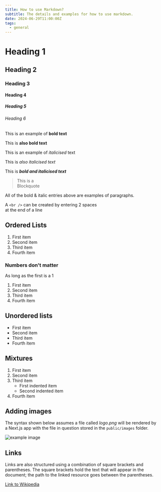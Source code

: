 ```yaml
---
title: How to use Markdown?
subtitle: The details and examples for how to use markdown.
date: 2024-06-29T11:00:00Z
tags: 
  - general
---
```


# Heading 1

## Heading 2

### Heading 3

#### Heading 4

##### Heading 5

###### Heading 6

This is an example of **bold text**

This is __also bold text__

This is an example of *italicised* text

This is _also italicised text_

This is ***bold and italicised text***

> This is a  
> Blockquote

All of the bold & italic entries above are examples of paragraphs.

A `<br />` can be created by entering 2 spaces  
at the end of a line

## Ordered Lists

1. First item
2. Second item
3. Third item
4. Fourth item

### Numbers don't matter

As long as the first is a 1

1. First item
9. Second item
1. Third item
9. Fourth item


## Unordered lists

- First item
- Second item
- Third item
- Fourth item

## Mixtures

1. First item
2. Second item
3. Third item
    - First indented item
    - Second indented item
4. Fourth item

## Adding images

The syntax shown below assumes a file called *logo.png* will be rendered by a Next.js app with the file in question stored in the `public/images` folder.

![example image](/public/images/next.svg)

## Links

Links are also structured using a combination of square brackets and parentheses. The square brackets hold the text that will appear in the document; the path to the linked resource goes between the parentheses.

[Link to Wikipedia](https://www.wikipedia.org/wiki/Main_Page)